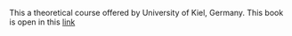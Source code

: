This a theoretical course offered by University of Kiel, Germany. This book is open in this [link](https://toc.cryptobook.us/book.pdf)
